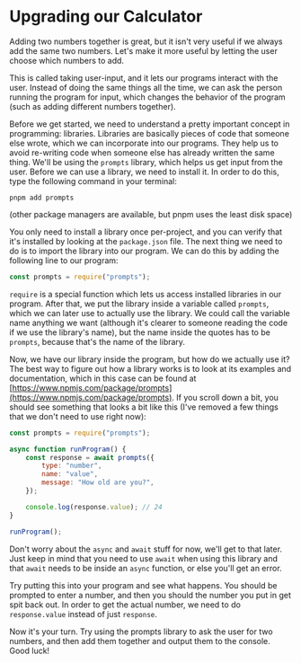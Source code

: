 # Upgrading our Calculator

Adding two numbers together is great, but it isn't very useful if we always add the same two numbers. Let's make it more useful by letting the user choose which numbers to add.

This is called taking user-input, and it lets our programs interact with the user. Instead of doing the same things all the time, we can ask the person running the program for input, which changes the behavior of the program (such as adding different numbers together).

Before we get started, we need to understand a pretty important concept in programming: libraries. Libraries are basically pieces of code that someone else wrote, which we can incorporate into our programs. They help us to avoid re-writing code when someone else has already written the same thing. We'll be using the `prompts` library, which helps us get input from the user. Before we can use a library, we need to install it. In order to do this, type the following command in your terminal:

```shell
pnpm add prompts
```
(other package managers are available, but pnpm uses the least disk space)

You only need to install a library once per-project, and you can verify that it's installed by looking at the `package.json` file. The next thing we need to do is to import the library into our program. We can do this by adding the following line to our program:

```js
const prompts = require("prompts");
```

`require` is a special function which lets us access installed libraries in our program. After that, we put the library inside a variable called `prompts`, which we can later use to actually use the library. We could call the variable name anything we want (although it's clearer to someone reading the code if we use the library's name), but the name inside the quotes has to be `prompts`, because that's the name of the library.

Now, we have our library inside the program, but how do we actually use it? The best way to figure out how a library works is to look at its examples and documentation, which in this case can be found at [https://www.npmjs.com/package/prompts](https://www.npmjs.com/package/prompts). If you scroll down a bit, you should see something that looks a bit like this (I've removed a few things that we don't need to use right now):

```js
const prompts = require("prompts");

async function runProgram() {
    const response = await prompts({
        type: "number",
        name: "value",
        message: "How old are you?",
    });

    console.log(response.value); // 24
}

runProgram();
```

Don't worry about the `async` and `await` stuff for now, we'll get to that later. Just keep in mind that you need to use `await` when using this library and that `await` needs to be inside an `async` function, or else you'll get an error.

Try putting this into your program and see what happens. You should be prompted to enter a number, and then you should the number you put in get spit back out. In order to get the actual number, we need to do `response.value` instead of just `response`.

Now it's your turn. Try using the prompts library to ask the user for two numbers, and then add them together and output them to the console. Good luck!
